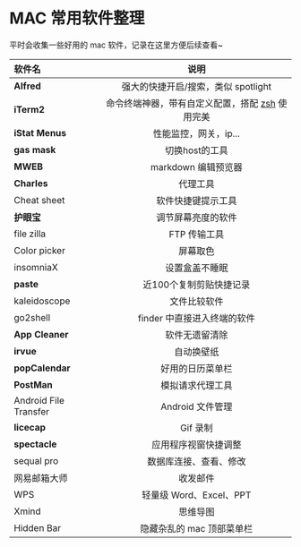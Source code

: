 # MAC 常用软件整理

平时会收集一些好用的 mac 软件，记录在这里方便后续查看~


|  软件名 | 说明 | 
| :--- | :---: |
| **Alfred** | 强大的快捷开启/搜索，类似 spotlight |
| **iTerm2** | 命令终端神器，带有自定义配置，搭配 [zsh](https://ohmyz.sh/) 使用完美 |
| **iStat Menus** | 性能监控，网关，ip... |
| **gas mask** | 切换host的工具 |
| **MWEB** | markdown 编辑预览器 |
| **Charles** | 代理工具 |
| Cheat sheet | 软件快捷键提示工具 |
| **护眼宝** | 调节屏幕亮度的软件 |
| file zilla | FTP 传输工具 |
| Color picker | 屏幕取色 |
| insomniaX | 设置盒盖不睡眠 |
| **paste** | 近100个复制剪贴快捷记录 |
| kaleidoscope | 文件比较软件 |
| go2shell | finder 中直接进入终端的软件 |
| **App Cleaner** | 软件无遗留清除 |
| **irvue** | 自动换壁纸 |
| **popCalendar** | 好用的日历菜单栏 |
| **PostMan** | 模拟请求代理工具 |
| Android File Transfer | Android 文件管理 |
| **licecap** | Gif 录制 |
| **spectacle** | 应用程序视窗快捷调整 |
| sequal pro | 数据库连接、查看、修改 |
| 网易邮箱大师 | 收发邮件 |
| WPS | 轻量级 Word、Excel、PPT |
| Xmind | 思维导图 |
| Hidden Bar | 隐藏杂乱的 mac 顶部菜单栏 |



 


